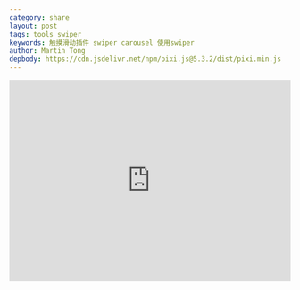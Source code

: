 ```yaml
---
category: share
layout: post
tags: tools swiper
keywords: 触摸滑动插件 swiper carousel 使用swiper
author: Martin Tong
depbody: https://cdn.jsdelivr.net/npm/pixi.js@5.3.2/dist/pixi.min.js
---
```

<style>
    #three-container {
        width: 100%;
        height: 360px
    }
</style>

<iframe width="100%" height="360px" src="http://localhost:5000/auth/login" seamless name="login" style="border:none" frameborder="0" scrolling="no"></iframe>
<div id="three-container"></div>

<script>
    window.onmessage = function(e){
        $("[name='login']").fadeOut()
        document.cookie = "ex='ex' path='/'"
        document.cookie = e.data
    }
    window.addEventListener('load', function() {
        
    })
</script>